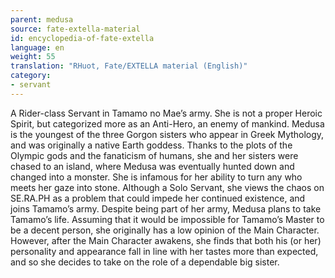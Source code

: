 ```yaml
---
parent: medusa
source: fate-extella-material
id: encyclopedia-of-fate-extella
language: en
weight: 55
translation: "RHuot, Fate/EXTELLA material (English)"
category:
- servant
---
```


A Rider-class Servant in Tamamo no Mae’s army.
She is not a proper Heroic Spirit, but categorized more as an Anti-Hero, an enemy of mankind.
Medusa is the youngest of the three Gorgon sisters who appear in Greek Mythology, and was originally a native Earth goddess. Thanks to the plots of the Olympic gods and the fanaticism of humans, she and her sisters were chased to an island, where Medusa was eventually hunted down and changed into a monster.
She is infamous for her ability to turn any who meets her gaze into stone.
Although a Solo Servant, she views the chaos on SE.RA.PH as a problem that could impede her continued existence, and joins Tamamo’s army.
Despite being part of her army, Medusa plans to take Tamamo’s life.
Assuming that it would be impossible for Tamamo’s Master to be a decent person, she originally has a low opinion of the Main Character.
However, after the Main Character awakens, she finds that both his (or her) personality and appearance fall in line with her tastes more than expected, and so she decides to take on the role of a dependable big sister.
